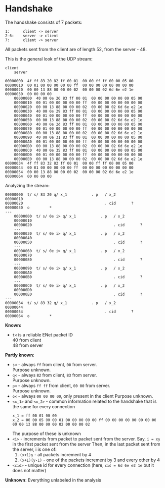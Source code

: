 # Handshake
The handshake consists of 7 packets:
```
1:      client -> server
2-6:    server -> client
7:      client -> server
```

All packets sent from the client are of length 52, from the server - 48.

This is the general look of the UDP stream:
```
client
    server

00000000  4f ff 83 20 82 ff 00 01  00 00 ff ff 00 00 05 00
00000010  00 01 00 00 00 00 00 ff  00 00 00 00 00 00 00 00 
00000020  00 00 13 88 00 00 00 02  00 00 00 02 6d 6e e2 1e   
00000030  00 00 00 00                                        
    00000000  40 00 0e 26 83 ff 00 01  00 00 00 00 00 00 05 00
    00000010  00 01 00 00 00 00 00 ff  00 00 00 00 00 00 00 00 
    00000020  00 00 13 88 00 00 00 02  00 00 00 02 6d 6e e2 1e   
    00000030  40 00 0e 29 83 ff 00 01  00 00 00 00 00 00 05 00
    00000040  00 01 00 00 00 00 00 ff  00 00 00 00 00 00 00 00 
    00000050  00 00 13 88 00 00 00 02  00 00 00 02 6d 6e e2 1e   
    00000060  40 00 0e 2d 83 ff 00 01  00 00 00 00 00 00 05 00
    00000070  00 01 00 00 00 00 00 ff  00 00 00 00 00 00 00 00 
    00000080  00 00 13 88 00 00 00 02  00 00 00 02 6d 6e e2 1e   
    00000090  40 00 0e 31 83 ff 00 01  00 00 00 00 00 00 05 00
    000000A0  00 01 00 00 00 00 00 ff  00 00 00 00 00 00 00 00 
    000000B0  00 00 13 88 00 00 00 02  00 00 00 02 6d 6e e2 1e   
    000000C0  40 00 0e 35 83 ff 00 01  00 00 00 00 00 00 05 00
    000000D0  00 01 00 00 00 00 00 ff  00 00 00 00 00 00 00 00 
    000000E0  00 00 13 88 00 00 00 02  00 00 00 02 6d 6e e2 1e   
00000034  4f ff 83 32 82 ff 00 01  00 00 ff ff 00 00 05 00
00000044  00 01 00 00 00 00 00 ff  00 00 00 00 00 00 00 00 
00000054  00 00 13 88 00 00 00 02  00 00 00 02 6d 6e e2 1e   
00000064  00 00 00 00
```

Analyzing the stream:
```
00000000  t/ s/ 83 20 q/ x_1           . p   / x_2       
00000010   
00000020                                     . cid       ?   
00000030  o         *
---                                        
    00000000  t/ s/ 0e i> q/ x_1           . p   / x_2       
    00000010   
    00000020                                     . cid       ?
    ---   
    00000030  t/ s/ 0e i> q/ x_1           . p   / x_2       
    00000040   
    00000050                                     . cid       ?
    ---
    00000060  t/ s/ 0e i> q/ x_1           . p   / x_2       
    00000070   
    00000080                                     . cid       ?
    ---
    00000090  t/ s/ 0e i> q/ x_1           . p   / x_2       
    000000A0   
    000000B0                                     . cid       ?
    ---   
    000000C0  t/ s/ 0e i> q/ x_1           . p   / x_2       
    000000D0   
    000000E0                                     . cid       ?
---
00000034  t/ s/ 83 32 q/ x_1           . p   / x_2       
00000044   
00000054                                     . cid       ?   
00000064  o         *
```
**Known:**
- `t<` is a reliable ENet packet ID  
  40 from client  
  48 from server

**Partly known:**
- `s<` - always `ff` from client, `00` from server.  
  Purpose unknown.
- `q<` - always `82` from client, `83` from server.  
  Purpose unknown.
- `p<` - always `ff ff` from client, `00 00` from server.  
  Purpose unknown.
- `o<` - always `00 00 00 00`, only present in the client
  Purpose unknown.
- `<x_1>` and `<x_2>` - common information related to the handshake that is the same for every connection
  ```
  x_1 = ff 00 01 00 00
  x_2 = 00 00 05 00 00 01 00 00 00 00 00 ff 00 00 00 00 00 00 00 00 00 00 13 88 00 00 00 02 00 00 00 02
  ```
  The purpose of these is unknown
- `<i>` - increments from packet to packet sent from the server.
  Say, `i = xy` in the first packet sent from the server
  Then, in the last packet sent from the server, i is one of:
    1. `(x+1)y` - all packets increment by 4
    2. `(x+1)(y-1)` - one of the packets increment by 3 and every other by 4
- `<cid>` - unique id for every connection
  (here, `cid = 6d 6e e2 1e` but it does not matter)

**Unknown:** Everything unlabeled in the analysis